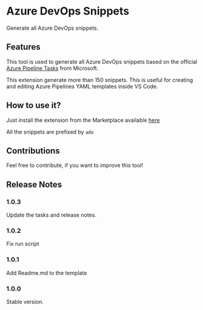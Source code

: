 # Azure DevOps Snippets

Generate all Azure DevOps snippets.

## Features

This tool is used to generate all Azure DevOps snippets based on the official [Azure Pipeline Tasks][github-microsoft-link] from Microsoft.

This extension generate more than 150 snippets. This is useful for creating and editing Azure Pipelines YAML templates inside VS Code.

## How to use it?

Just install the extension from the Marketplace available [here][marketplace-link]

All the snippets are prefixed by `ado`

## Contributions

Feel free to contribute, if you want to improve this tool!

## Release Notes

### 1.0.3
Update the tasks and release notes.

### 1.0.2
Fix run script

### 1.0.1
Add Readme.md to the template

### 1.0.0
Stable version.

[github-microsoft-link]: https://github.com/microsoft/azure-pipelines-tasks
[marketplace-link]: https://marketplace.visualstudio.com/items?itemName=DamienAicheh.azure-devops-snippets
